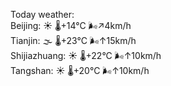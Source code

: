 Today weather:  
Beijing: ☀️   🌡️+14°C 🌬️↗4km/h  
Tianjin: 🌫  🌡️+23°C 🌬️↑15km/h  
Shijiazhuang: ☀️   🌡️+22°C 🌬️↑10km/h  
Tangshan: ☀️   🌡️+20°C 🌬️↑10km/h  
